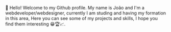 👋 Hello! Welcome to my Github profile.
My name is João and I'm a webdeveloper/webdesigner, currently I am studing and having my formation in this area,
Here you can see some of my projects and skills, I hope you find them interesting 😁🏆📈.


<!--
**JoaoSantos058/JoaoSantos058** is a ✨ _special_ ✨ repository because its `README.md` (this file) appears on your GitHub profile.

Here are some ideas to get you started:

- 🔭 I’m currently working on ...
- 🌱 I’m currently learning ...
- 👯 I’m looking to collaborate on ...
- 🤔 I’m looking for help with ...
- 💬 Ask me about ...
- 📫 How to reach me: ...
- 😄 Pronouns: ...
- ⚡ Fun fact: ...
-->
